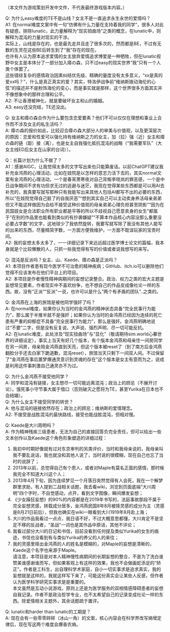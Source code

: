 （本文件为游戏策划开发中文件，不代表最终游戏版本内容。）

Q: 为什么easy难度的TE不是山线？女主不是一直追求永生永世的爱情吗？   
A1: 在normal难度文案中有一句“仿佛有什么力量在支持着我的同学”，很多人对此有疑惑，排除lunatic，此力量解释为“现实扭曲场”之类的概念，在lunatic中，则解释为混沌的力量对现实的干涉。  
实际上，山线是存在的，也是最先走并且走了很多次的，然而都是BE，不过有无数的生灵在这些BE后转生到了“我”存在的现在。  
也许有人认为原本追求爱情的女主放弃爱情追求博爱是一种牺牲，但在lunatic视野中女主是本体分了一部分加入瘴の森，只不过easy的现实世界“我”只有一个人类个体罢了。  
这些错综复杂的感情政治因素纠结优先级、精确的量度没有太多意义，“xx是真的爱xx吗？”，什么是真正真实的爱？其实，特洛伊战争前“维纳斯拨动海伦的心弦”的描述并不是粉饰海伦的变心，而是事实就是那样，这个世界很多方面其实并不像想象中的那样合理和公平。  
A2: 不让香港被神化，就是要破坏女主和山的婚姻。  
A3: easy还没完结，TE还没出。

Q: 女主和瘴の森合作为什么要包含恋爱要素？他们不可以仅仅在理想和事业上合作而不涉及女主的私生活吗？  
A: 瘴の森的报价如此，比较迎合瘴の森大部分人的审美与价值观，以及更深层次的原因：恋爱和性爱可以强化持有维纳斯之力的女主，加（拉）强（近）女主和瘴の森的链（距）接（离），也是女主自我强化抵抗混沌的战略（“我需要军队”（大女主线ED后女主在山家的台词））。  

Q：长篇计划为什么不做了？  
A1：感谢AIGC，让我觉得太多的文字写出来也只能算废话。以前ChatGPT建议我补充金鸿燕的心理活动，比如在妓院是以怎样的意志力活下去的，其实normal文案有金鸿燕的心理活动，一个是春宵萧寒夜对自己背叛李晓岚的罪恶感，一个是中日战争期间不求有功但求无过的逃避与迷茫，我现在觉得某些东西都是可以用AI去补充的，我真要写就写那种只有我能写出来其他人包括AI都写不出的必要的东西，所以“在妓院觉得自己脏了的自我厌恶”“想到其实自己可以主动卖身养活母亲弟弟但又不能这样做因为会给不接受这种价值观的母亲弟弟心理负担甚至阴影”“因为在民国妓女是合法职业所有职业都是平等的所以不歧视自己愿意卖身的女生”都属于“在别的作品里也能看到类似的有抄袭嫌疑”“不算本作品核心内容没那么重要没必要占字数”的文字，这地球少了我依然旋转，我要写就写除了我没有其他人能写的出来的东西，尽量精简字数，一方面方便我维护，一方面不耽误玩家的宝贵时间。  
A2: 我的妄想太多太多了，一一详细记录下来远远超过医学博士论文的篇幅，我本身就是个比较懒散的人，只抓一些我觉得有写的价值或者说我想写的来写。  

Q: 混沌是反派吗？女主、山、Kaede、瘴の森是正派吗？  
A1: 本项目作者患有现今医学不可治愈的精神疾病；GitHub、itch.io可以删除他们觉得不应该发布在他们平台上的项目。  
A2: 本项目是作者慢性精神病期间的妄想记录整合。政治、权力之类的宏大主题是妄想常见要素，作者现实中不喜欢纷争，也不想自己的作品变成像社论一样的东西。故，没有“正派”“反派”一说，也许可以是什么“两个有矛盾的团队”..之类的。  

Q: 金鸿燕在上海的旅馆是被他同学强奸了吗？  
A: 在normal难度，如果你认为当时的金鸿燕的精神状态具备“完全民事行为能力”，那么属于半推半就不是强奸；如果你认为当时的金鸿燕已经因为连续的死亡患有严重的抑郁症不具备“完全民事行为能力”，那么是强奸。金鸿燕明确地说过“不要”二字，但是没有反复说、大声说、强烈声明、尽一切可能反抗。  
A2: 在lunatic难度，此处涉及“现实扭曲场”与“显化”（敬请期待sim.world心摹世界的详细设定），事实上当天有好几个版本，有个版本金鸿燕和母亲住一间房同学在另一间房，母亲陪金鸿燕直到天亮，但这个版本被reset了（到了南方后金鸿燕翻脸分手还去白家下跪道歉，混沌reset），旅馆当天只剩下一间双人间。不过保留了“金鸿燕在事后噩梦爆通灵意识到灵魂的存在”这个版本是女主有意而为之，说成是利用这件事刺激自己通灵亦不为过。

Q: 为什么金鸿燕不接受他同学？  
A: 同学和混沌有链接，女主想尽一切可能远离混沌；政治上的顾忌（不展开讨论）。饿死事小守节事大属于借口（否则破灭之愿将为TE，甚至Yurika在日本也不会结婚）。  
Q: 为什么女主不接受同学的转世？  
A: 他与混沌的链接依然存在；政治上的顾忌；维纳斯的爱情理念。  
A2: 不接受是战胜混沌的最快路线，接受也能战胜混沌，但相对慢。

Q: Kaede是大川周明吗？  
A: 作为精神残疾三级患者，无法为自己的直接回答负完全责任，但可以给出一些文本创作以及Kaede这个角色形象塑造的详细过程：  
1. 我初中时期好像就有过对东京审判的另类评价，当时和我母亲说的，我母亲叫我不要乱说话，我也就没和其他人说了，当时说的很模糊，现在自己也忘了当时的说辞了；
2. 2013年以前，总觉得自己有个恩人，或者对Maple有莫名正面的感情，那时候我完全不知道大川这个人；
3. 2013年4月下旬，因为连续梦见一个月落日突然觉得有人会死，我在一个解梦群里求助，有人提到二战相关话题，我去看wiki，浏览到页面底端“大川周明”四个字时，不自觉感动，点开，看到文字图像，瞬间爆发妄想；
4. 《少女躁狂妄想》的90%的内容都是在2019年书写的，法庭事故那段不属于完全妄想灵感，转载成分居多，金鸿燕民国8年8月被赎灵感的成分为主（灵感是8月21日前后），但我也确实在wiki一眼看到大川1919年8月赴上海；
5. 大川的作品我看过一点点，我日语不好，不过大概意思都懂，大川肯定不是坚定不移的反战者，“圣战”一词也是其作品中原话，其他不评论；
6. 我看过部分大川的日记和书信，目前没看到任何提及类似Yurika的女生的痕迹，书信也没看到有与类似Yurika的养父的人的来往；
7. 我的灵感里赎出金鸿燕的人的姓名是模糊的，对Maple的妄想是清晰的，Kaede这个名字也来源于Maple。  
请注意，本项目是对本人精神慢性病期间的长期妄想的整合，不是为了洗白谁赞美谁感谢谁而写，但如果客观上有这样的效果，我也不会做画蛇添足的“矫正”。作者是工科生，出自理科学术家庭，自小一切实事求是追求真实，我的妄想就是这样的，我就这样写下来了，可能这份真实会让某些人反感，但作者认为医学科学研究实事求是是重要的。  
本文虽然是互动小说游戏，原则上还是为医学服务的双相情感障碍患者的妄想自我记录。作者不是政治哲学专业，也不太希望自己的记录变成社论一样的东西。除爱情相关主题外，其余话题疏于置评。

Q: lunatic和harder than lunatic的工期是？  
A: 现在会有一些零零碎碎（冰山一角）的文案，核心内容会在科学界改写熵增定律后，现在写这两个难度会爆香农熵。
